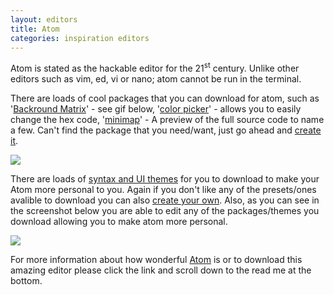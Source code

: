 ```yaml
---
layout: editors
title: Atom
categories: inspiration editors
---
```

Atom is stated as the hackable editor for the 21<sup>st</sup> century. Unlike other editors such as vim, ed, vi or nano; atom cannot be run in the terminal.

There are loads of cool packages that you can download for atom, such as '[Backround Matrix][matrix]' - see gif below, '[color picker][color]' - allows you to easily change the hex code, '[minimap][map]' - A preview of the full source code to name a few.  Can't find the package that you need/want, just go ahead and [create it][makepackage].

![]({{site.baseurl}}/res/gifs/Atom-background-matrix.gif)

There are loads of [syntax and UI themes][themes] for you to download to make your Atom more personal to you. Again if you don't like any of the presets/ones avalible to download you can also [create your own][maketheme]. Also, as you can see in the screenshot below you are able to edit any of the packages/themes you download allowing you to make atom more personal.

![]({{site.baseurl}}/res/editor_images/Atom-Screenshot.png)

For more information about how wonderful [Atom][Atom] is or to download this amazing editor please click the link and scroll down to the read me at the bottom.

[makepackage]: https://atom.io/docs/latest/creating-a-package
[maketheme]: https://atom.io/docs/latest/creating-a-theme
[matrix]: https://atom.io/packages/background-matrix
[color]: https://atom.io/packages/color-picker
[map]: https://atom.io/packages/minimap
[themes]: https://atom.io/themes
[Atom]: https://github.com/atom/atom
